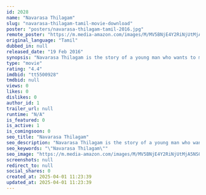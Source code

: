 ```yaml
---
id: 2028
name: "Navarasa Thilagam"
slug: "navarasa-thilagam-tamil-movie-download"
poster: "posters/navarasa-thilagam-tamil-2016.jpg"
remote_poster: "https://m.media-amazon.com/images/M/MV5BNjE4Y2RiNjUtMjA5NS00ZWFkLWE5YjAtMGIzM2ZkNjc0ZWQ3XkEyXkFqcGdeQXVyMjIyODE5NDU@._V1_SX300.jpg"
original_language: "Tamil"
dubbed_in: null
released_date: "19 Feb 2016"
synopsis: "Navarasa Thilagam is the story of a young man who wants to make it big in the real estate business. How he achieves it is narrated in a hilarious manner."
type: "movie"
rating: "4.4"
imdbid: "tt5500928"
tmdbid: null
views: 0
likes: 0
dislikes: 0
author_id: 1
trailer_url: null
runtime: "N/A"
is_featured: 0
is_active: 1
is_comingsoon: 0
seo_title: "Navarasa Thilagam"
seo_description: "Navarasa Thilagam is the story of a young man who wants to make it big in the real estate business. How he achieves it is narrated in a hilarious manner."
seo_keywords: "\"Navarasa Thilagam\""
seo_image: "https://m.media-amazon.com/images/M/MV5BNjE4Y2RiNjUtMjA5NS00ZWFkLWE5YjAtMGIzM2ZkNjc0ZWQ3XkEyXkFqcGdeQXVyMjIyODE5NDU@._V1_SX300.jpg"
screenshots: null
redirect_to: null
social_shares: 0
created_at: 2025-04-01 11:23:39
updated_at: 2025-04-01 11:23:39
---
```


